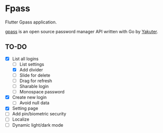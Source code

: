 # Fpass

Flutter Gpass application.

[gpass](https://github.com/yakuter/gpass) is an open source password manager API written with Go by [Yakuter](https://github.com/yakuter).

 ## TO-DO

 - [x] List all logins
   - [ ] List settings
   - [x] Add divider
   - [ ] Slide for delete
   - [ ] Drag for refresh
   - [ ] Sharable login
   - [ ] Monospace password
 - [x] Create new login
   - [ ] Avoid null data
 - [x] Setting page
 - [ ] Add pin/biometric security
 - [ ] Localize
 - [ ] Dynamic light/dark mode
